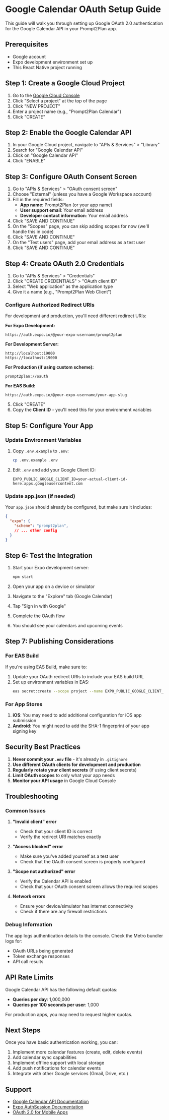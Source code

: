 # Google Calendar OAuth Setup Guide

This guide will walk you through setting up Google OAuth 2.0 authentication for the Google Calendar API in your Prompt2Plan app.

## Prerequisites

- Google account
- Expo development environment set up
- This React Native project running

## Step 1: Create a Google Cloud Project

1. Go to the [Google Cloud Console](https://console.cloud.google.com/)
2. Click "Select a project" at the top of the page
3. Click "NEW PROJECT"
4. Enter a project name (e.g., "Prompt2Plan Calendar")
5. Click "CREATE"

## Step 2: Enable the Google Calendar API

1. In your Google Cloud project, navigate to "APIs & Services" > "Library"
2. Search for "Google Calendar API"
3. Click on "Google Calendar API"
4. Click "ENABLE"

## Step 3: Configure OAuth Consent Screen

1. Go to "APIs & Services" > "OAuth consent screen"
2. Choose "External" (unless you have a Google Workspace account)
3. Fill in the required fields:
   - **App name**: Prompt2Plan (or your app name)
   - **User support email**: Your email address
   - **Developer contact information**: Your email address
4. Click "SAVE AND CONTINUE"
5. On the "Scopes" page, you can skip adding scopes for now (we'll handle this in code)
6. Click "SAVE AND CONTINUE"
7. On the "Test users" page, add your email address as a test user
8. Click "SAVE AND CONTINUE"

## Step 4: Create OAuth 2.0 Credentials

1. Go to "APIs & Services" > "Credentials"
2. Click "CREATE CREDENTIALS" > "OAuth client ID"
3. Select "Web application" as the application type
4. Give it a name (e.g., "Prompt2Plan Web Client")

### Configure Authorized Redirect URIs

For development and production, you'll need different redirect URIs:

**For Expo Development:**
```
https://auth.expo.io/@your-expo-username/prompt2plan
```

**For Development Server:**
```
http://localhost:19000
https://localhost:19000
```

**For Production (if using custom scheme):**
```
prompt2plan://oauth
```

**For EAS Build:**
```
https://auth.expo.io/@your-expo-username/your-app-slug
```

5. Click "CREATE"
6. Copy the **Client ID** - you'll need this for your environment variables

## Step 5: Configure Your App

### Update Environment Variables

1. Copy `.env.example` to `.env`:
   ```bash
   cp .env.example .env
   ```

2. Edit `.env` and add your Google Client ID:
   ```env
   EXPO_PUBLIC_GOOGLE_CLIENT_ID=your-actual-client-id-here.apps.googleusercontent.com
   ```

### Update app.json (if needed)

Your `app.json` should already be configured, but make sure it includes:

```json
{
  "expo": {
    "scheme": "prompt2plan",
    // ... other config
  }
}
```

## Step 6: Test the Integration

1. Start your Expo development server:
   ```bash
   npm start
   ```

2. Open your app on a device or simulator
3. Navigate to the "Explore" tab (Google Calendar)
4. Tap "Sign in with Google"
5. Complete the OAuth flow
6. You should see your calendars and upcoming events

## Step 7: Publishing Considerations

### For EAS Build

If you're using EAS Build, make sure to:

1. Update your OAuth redirect URIs to include your EAS build URL
2. Set up environment variables in EAS:
   ```bash
   eas secret:create --scope project --name EXPO_PUBLIC_GOOGLE_CLIENT_ID --value "your-client-id"
   ```

### For App Stores

1. **iOS**: You may need to add additional configuration for iOS app submission
2. **Android**: You might need to add the SHA-1 fingerprint of your app signing key

## Security Best Practices

1. **Never commit your `.env` file** - it's already in `.gitignore`
2. **Use different OAuth clients for development and production**
3. **Regularly rotate your client secrets** (if using client secrets)
4. **Limit OAuth scopes** to only what your app needs
5. **Monitor your API usage** in Google Cloud Console

## Troubleshooting

### Common Issues

1. **"Invalid client" error**
   - Check that your client ID is correct
   - Verify the redirect URI matches exactly

2. **"Access blocked" error**
   - Make sure you've added yourself as a test user
   - Check that the OAuth consent screen is properly configured

3. **"Scope not authorized" error**
   - Verify the Calendar API is enabled
   - Check that your OAuth consent screen allows the required scopes

4. **Network errors**
   - Ensure your device/simulator has internet connectivity
   - Check if there are any firewall restrictions

### Debug Information

The app logs authentication details to the console. Check the Metro bundler logs for:
- OAuth URLs being generated
- Token exchange responses
- API call results

## API Rate Limits

Google Calendar API has the following default quotas:
- **Queries per day**: 1,000,000
- **Queries per 100 seconds per user**: 1,000

For production apps, you may need to request higher quotas.

## Next Steps

Once you have basic authentication working, you can:

1. Implement more calendar features (create, edit, delete events)
2. Add calendar sync capabilities
3. Implement offline support with local storage
4. Add push notifications for calendar events
5. Integrate with other Google services (Gmail, Drive, etc.)

## Support

- [Google Calendar API Documentation](https://developers.google.com/calendar/api)
- [Expo AuthSession Documentation](https://docs.expo.dev/versions/latest/sdk/auth-session/)
- [OAuth 2.0 for Mobile Apps](https://developers.google.com/identity/protocols/oauth2/native-app)